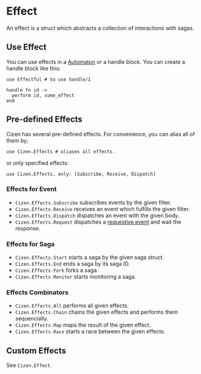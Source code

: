# Effect

An effect is a struct which abstracts a collection of interactions with sagas.

## Use Effect

You can use effects in a [Automaton](/automaton.html) or a handle block.
You can create a handle block like this:

    use Effectful # to use handle/1

    handle fn id ->
      perform id, some_effect
    end

## Pre-defined Effects

Cizen has several pre-defined effects.
For convenience, you can alias all of them by;

    use Cizen.Effects # aliases all effects.

or only specified effects:

    use Cizen.Effects, only: [Subscribe, Receive, Dispatch]

### Effects for Event
- `Cizen.Effects.Subscribe` subscribes events by the given filter.
- `Cizen.Effects.Receive` receives an event which fulfills the given filter.
- `Cizen.Effects.Dispatch` dispatches an event with the given body.
- `Cizen.Effects.Request` dispatches a [requestive event](event.html#requestive-event) and wait the response.

### Effects for Saga
- `Cizen.Effects.Start` starts a saga by the given saga struct.
- `Cizen.Effects.End` ends a saga by its saga ID.
- `Cizen.Effects.Fork` forks a saga.
- `Cizen.Effects.Monitor` starts monitoring a saga.

### Effects Combinators
- `Cizen.Effects.All` performs all given effects.
- `Cizen.Effects.Chain` chains the given effects and performs them sequencially.
- `Cizen.Effects.Map` maps the result of the given effect.
- `Cizen.Effects.Race` starts a race between the given effects.

## Custom Effects

See `Cizen.Effect`.

